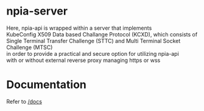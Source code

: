 # npia-server

Here, npia-api is wrapped within a server that implements \
KubeConfig X509 Data based Challange Protocol (KCXD), which consists of\
Single Terminal Transfer Challenge (STTC) and Multi Terminal Socket Challenge (MTSC)\
in order to provide a practical and secure option for utilizing npia-api \
with or without external reverse proxy managing https or wss 

# Documentation

Refer to [/docs](https://okestro-aidevops.github.io/npia-server/)